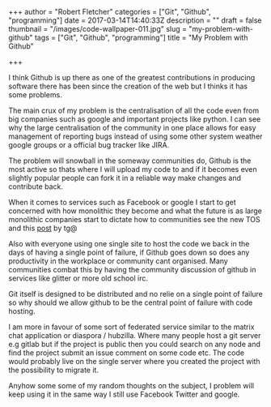 +++
author = "Robert Fletcher"
categories = ["Git", "Github", "programming"]
date = 2017-03-14T14:40:33Z
description = ""
draft = false
thumbnail = "/images/code-wallpaper-011.jpg"
slug = "my-problem-with-github"
tags = ["Git", "Github", "programming"]
title = "My Problem with Github"

+++


I think Github is up there as one of the greatest contributions in producing software there has been since the creation of the web but I thinks it has some problems. 

The main crux of my problem is the centralisation of all the code even from big companies such as google and important projects like python. I can see why the large centralisation of the community in one place allows for easy management of reporting bugs instead of using some other system weather google groups or a official bug tracker like JIRA. 

The problem will snowball in the someway communities do, Github is the most active so thats where I will upload my code to and if it becomes even slightly popular people can fork it in a reliable way make changes and contribute back. 

When it comes to services such as Facebook or google I start to get concerned with how monolithic they become and what the future is as large monolithic companies start to dictate how to communities see the new TOS and this [post](https://www.mirbsd.org/permalinks/wlog-10_e20170301-tg.htm) by tg@ 

Also with everyone using one single site to host the code we back in the days of having a single point of failure, if Github goes down so does any productivity in the workplace or community cant organised. Many communities combat this by having the community discussion of github in services like glitter or more old school irc.  

Git itself is designed to be distributed and no relie on a single point of failure so why should we allow github to be the central point of failure with code hosting. 

I am more in favour of some sort of federated service similar to the matrix chat application or diaspora / hubzilla. Where many people host a git server e.g gitlab but if the project is public then you could search on any node and find the project submit an issue comment on some code etc. The code would probably live on the single server where you created the project with the possibility to migrate it. 

Anyhow some some of my random thoughts on the subject, I problem will keep using it in the same way I still use Facebook Twitter and google.

